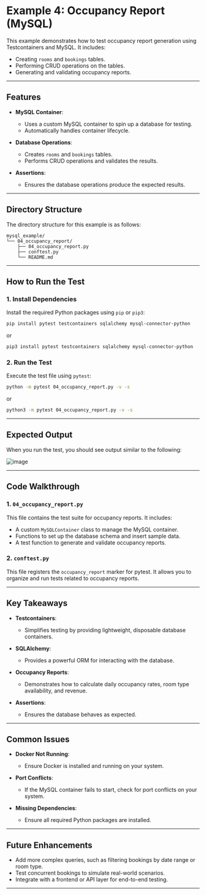 # Example 4: Occupancy Report (MySQL)

This example demonstrates how to test occupancy report generation using Testcontainers and MySQL. It includes:

- Creating `rooms` and `bookings` tables.
- Performing CRUD operations on the tables.
- Generating and validating occupancy reports.

---

## Features

- **MySQL Container**:
  - Uses a custom MySQL container to spin up a database for testing.
  - Automatically handles container lifecycle.

- **Database Operations**:
  - Creates `rooms` and `bookings` tables.
  - Performs CRUD operations and validates the results.

- **Assertions**:
  - Ensures the database operations produce the expected results.

---

## Directory Structure

The directory structure for this example is as follows:
```
mysql_example/
└── 04_occupancy_report/
    ├── 04_occupancy_report.py
    ├── conftest.py
    └── README.md
```

---

## How to Run the Test

### 1. Install Dependencies

Install the required Python packages using `pip` or `pip3`:

```bash
pip install pytest testcontainers sqlalchemy mysql-connector-python
```
or
```bash
pip3 install pytest testcontainers sqlalchemy mysql-connector-python
```
### 2. Run the Test

Execute the test file using `pytest`:

```bash
python -m pytest 04_occupancy_report.py -v -s
```
or
```bash
python3 -m pytest 04_occupancy_report.py -v -s
```
---

## Expected Output

When you run the test, you should see output similar to the following:

![image](https://github.com/user-attachments/assets/17632fdc-9d44-4691-a917-2e4eef6718c0)


---

## Code Walkthrough

### 1. `04_occupancy_report.py`
This file contains the test suite for occupancy reports. It includes:

- A custom `MySQLContainer` class to manage the MySQL container.
- Functions to set up the database schema and insert sample data.
- A test function to generate and validate occupancy reports.

### 2. `conftest.py`
This file registers the `occupancy_report` marker for pytest. It allows you to organize and run tests related to occupancy reports.

---

## Key Takeaways

- **Testcontainers**:
  - Simplifies testing by providing lightweight, disposable database containers.

- **SQLAlchemy**:
  - Provides a powerful ORM for interacting with the database.

- **Occupancy Reports**:
  - Demonstrates how to calculate daily occupancy rates, room type availability, and revenue.

- **Assertions**:
  - Ensures the database behaves as expected.

---

## Common Issues

- **Docker Not Running**:
  - Ensure Docker is installed and running on your system.

- **Port Conflicts**:
  - If the MySQL container fails to start, check for port conflicts on your system.

- **Missing Dependencies**:
  - Ensure all required Python packages are installed.

---

## Future Enhancements

- Add more complex queries, such as filtering bookings by date range or room type.
- Test concurrent bookings to simulate real-world scenarios.
- Integrate with a frontend or API layer for end-to-end testing.

---
